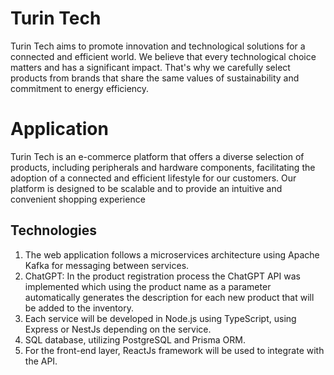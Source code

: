 # Turin Tech
Turin Tech aims to promote innovation and technological solutions for a connected and efficient world. We believe that every technological choice matters and has a significant impact. That's why we carefully select products from brands that share the same values of sustainability and commitment to energy efficiency.

# Application
Turin Tech is an e-commerce platform that offers a diverse selection of products, including peripherals and hardware components, facilitating the adoption of a connected and efficient lifestyle for our customers. Our platform is designed to be scalable and to provide an intuitive and convenient shopping experience

## Technologies

1. The web application follows a microservices architecture using Apache Kafka for messaging between services.
2. ChatGPT: In the product registration process the ChatGPT API was implemented which using the product name as a parameter automatically generates the description for each new product that will be added to the inventory.
2. Each service will be developed in Node.js using TypeScript, using Express or NestJs depending on the service.
3. SQL database, utilizing PostgreSQL and Prisma ORM.
4. For the front-end layer, ReactJs framework will be used to integrate with the API.